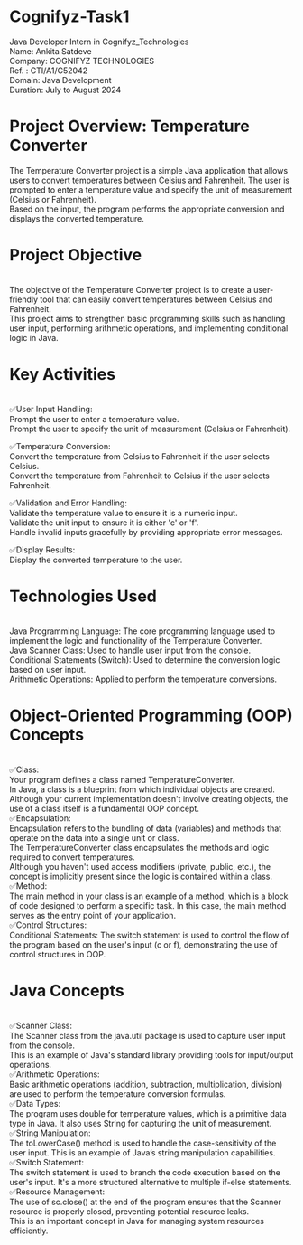 # Cognifyz-Task1
Java Developer Intern in Cognifyz_Technologies
<br>
Name: Ankita Satdeve
<br>
Company: COGNIFYZ TECHNOLOGIES
<br>
Ref. : CTI/A1/C52042
<br>
Domain: Java Development
<br>
Duration: July to August 2024
<br>

# Project Overview: Temperature Converter
The Temperature Converter project is a simple Java application that allows users to convert temperatures between Celsius and Fahrenheit. The user is prompted to enter a temperature value and specify the unit of measurement (Celsius or Fahrenheit). 
<br>
Based on the input, the program performs the appropriate conversion and displays the converted temperature.
<br>

# Project Objective
<br>
The objective of the Temperature Converter project is to create a user-friendly tool that can easily convert temperatures between Celsius and Fahrenheit.
<br>
This project aims to strengthen basic programming skills such as handling user input, performing arithmetic operations, and implementing conditional logic in Java.
<br>

# Key Activities
<br>
✅User Input Handling:
<br>
Prompt the user to enter a temperature value.
<br>
Prompt the user to specify the unit of measurement (Celsius or Fahrenheit).
<br>

✅Temperature Conversion:
<br>
Convert the temperature from Celsius to Fahrenheit if the user selects Celsius.
<br>
Convert the temperature from Fahrenheit to Celsius if the user selects Fahrenheit.
<br>

✅Validation and Error Handling:
<br>
Validate the temperature value to ensure it is a numeric input.
<br>
Validate the unit input to ensure it is either 'c' or 'f'.
<br>
Handle invalid inputs gracefully by providing appropriate error messages.
<br>

✅Display Results:
<br>
Display the converted temperature to the user.
<br>

# Technologies Used
<br>
Java Programming Language: The core programming language used to implement the logic and functionality of the Temperature Converter.
<br>
Java Scanner Class: Used to handle user input from the console.
<br>
Conditional Statements (Switch): Used to determine the conversion logic based on user input.
<br>
Arithmetic Operations: Applied to perform the temperature conversions.
<br>

# Object-Oriented Programming (OOP) Concepts
<br>
✅Class:
<br>
Your program defines a class named TemperatureConverter.
<br>
In Java, a class is a blueprint from which individual objects are created.
<br>
Although your current implementation doesn't involve creating objects, the use of a class itself is a fundamental OOP concept.
<br>
✅Encapsulation:
<br>
Encapsulation refers to the bundling of data (variables) and methods that operate on the data into a single unit or class.
<br>
The TemperatureConverter class encapsulates the methods and logic required to convert temperatures.
<br>
Although you haven't used access modifiers (private, public, etc.), the concept is implicitly present since the logic is contained within a class.
<br>
✅Method:
<br>
The main method in your class is an example of a method, which is a block of code designed to perform a specific task. In this case, the main method serves as the entry point of your application.
<br>
✅Control Structures:
<br>
Conditional Statements: The switch statement is used to control the flow of the program based on the user's input (c or f), demonstrating the use of control structures in OOP.
<br>

# Java Concepts
<br>
✅Scanner Class:
<br>
The Scanner class from the java.util package is used to capture user input from the console.
<br>
This is an example of Java's standard library providing tools for input/output operations.
<br>
✅Arithmetic Operations:
<br>
Basic arithmetic operations (addition, subtraction, multiplication, division) are used to perform the temperature conversion formulas.
<br>
✅Data Types:
<br>
The program uses double for temperature values, which is a primitive data type in Java. It also uses String for capturing the unit of measurement.
<br>
✅String Manipulation:
<br>
The toLowerCase() method is used to handle the case-sensitivity of the user input. This is an example of Java’s string manipulation capabilities.
<br>
✅Switch Statement:
<br>
The switch statement is used to branch the code execution based on the user's input. It's a more structured alternative to multiple if-else statements.
<br>
✅Resource Management:
<br>
The use of sc.close() at the end of the program ensures that the Scanner resource is properly closed, preventing potential resource leaks.
<br>
This is an important concept in Java for managing system resources efficiently.
